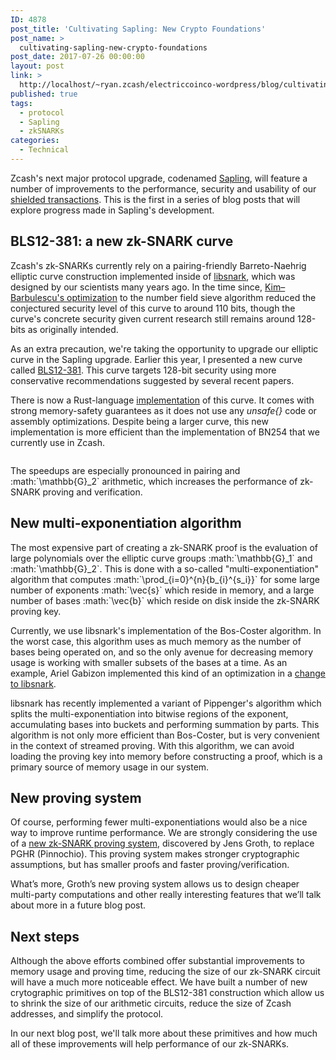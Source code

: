 ```yaml
---
ID: 4878
post_title: 'Cultivating Sapling: New Crypto Foundations'
post_name: >
  cultivating-sapling-new-crypto-foundations
post_date: 2017-07-26 00:00:00
layout: post
link: >
  http://localhost/~ryan.zcash/electriccoinco-wordpress/blog/cultivating-sapling-new-crypto-foundations/
published: true
tags:
  - protocol
  - Sapling
  - zkSNARKs
categories:
  - Technical
---
```

<p>Zcash's next major protocol upgrade, codenamed <a class="reference external" href="/blog/the-near-future-of-zcash/">Sapling</a>, will feature a number of improvements to the performance, security and usability of our <a class="reference external" href="https://z.cash/technology/">shielded transactions</a>. This is the first in a series of blog posts that will explore progress made in Sapling's development.</p>
<h2>BLS12-381: a new zk-SNARK curve</h2>
<p>Zcash's zk-SNARKs currently rely on a pairing-friendly Barreto-Naehrig elliptic curve construction implemented inside of <a class="reference external" href="https://github.com/scipr-lab/libsnark/">libsnark</a>, which was designed by our scientists many years ago. In the time since, <a class="reference external" href="https://ellipticnews.wordpress.com/2016/05/02/kim-barbulescu-variant-of-the-number-field-sieve-to-compute-discrete-logarithms-in-finite-fields/">Kim–Barbulescu's optimization</a> to the number field sieve algorithm reduced the conjectured security level of this curve to around 110 bits, though the curve's concrete security given current research still remains around 128-bits as originally intended.</p>
<p>As an extra precaution, we're taking the opportunity to upgrade our elliptic curve in the Sapling upgrade. Earlier this year, I presented a new curve called <a class="reference external" href="/blog/new-snark-curve/">BLS12-381</a>. This curve targets 128-bit security using more conservative recommendations suggested by several recent papers.</p>
<p>There is now a Rust-language <a class="reference external" href="https://github.com/ebfull/pairing">implementation</a> of this curve. It comes with strong memory-safety guarantees as it does not use any <cite>unsafe{}</cite> code or assembly optimizations. Despite being a larger curve, this new implementation is more efficient than the implementation of BN254 that we currently use in Zcash.</p>

<div class="wp-block-image">
<figure class="aligncenter"><img src="https://dev-electriccoinco-wordpress.pantheonsite.io/wp-content/uploads/2018/10/pairing-bench.jpg" alt="" class="wp-image-5335"/></figure>
</div>

<p>The speedups are especially pronounced in pairing and :math:`\mathbb{G}_2` arithmetic, which increases the performance of zk-SNARK proving and verification.</p>
<div id="new-multi-exponentiation-algorithm" class="section">
<h2>New multi-exponentiation algorithm</h2>
<p>The most expensive part of creating a zk-SNARK proof is the evaluation of large polynomials over the elliptic curve groups :math:`\mathbb{G}_1` and :math:`\mathbb{G}_2`. This is done with a so-called "multi-exponentiation" algorithm that computes :math:`\prod_{i=0}^{n}{b_{i}^{s_i}}` for some large number of exponents :math:`\vec{s}` which reside in memory, and a large number of bases :math:`\vec{b}` which reside on disk inside the zk-SNARK proving key.</p>
<p>Currently, we use libsnark's implementation of the Bos-Coster algorithm. In the worst case, this algorithm uses as much memory as the number of bases being operated on, and so the only avenue for decreasing memory usage is working with smaller subsets of the bases at a time. As an example, Ariel Gabizon implemented this kind of an optimization in a <a class="reference external" href="https://github.com/zcash/zcash/pull/2243">change to libsnark</a>.</p>
<p>libsnark has recently implemented a variant of Pippenger's algorithm which splits the multi-exponentiation into bitwise regions of the exponent, accumulating bases into buckets and performing summation by parts. This algorithm is not only more efficient than Bos-Coster, but is very convenient in the context of streamed proving. With this algorithm, we can avoid loading the proving key into memory before constructing a proof, which is a primary source of memory usage in our system.</p>
</div>
<div id="new-proving-system" class="section">
<h2>New proving system</h2>
<p>Of course, performing fewer multi-exponentiations would also be a nice way to improve runtime performance. We are strongly considering the use of a <a class="reference external" href="https://eprint.iacr.org/2016/260.pdf">new zk-SNARK proving system</a>, discovered by Jens Groth, to replace PGHR (Pinnochio). This proving system makes stronger cryptographic assumptions, but has smaller proofs and faster proving/verification.</p>
<p>What’s more, Groth’s new proving system allows us to design cheaper multi-party computations and other really interesting features that we’ll talk about more in a future blog post.</p>
</div>
<div id="next-steps" class="section">
<h2>Next steps</h2>
<p>Although the above efforts combined offer substantial improvements to memory usage and proving time, reducing the size of our zk-SNARK circuit will have a much more noticeable effect. We have built a number of new crytographic primitives on top of the BLS12-381 construction which allow us to shrink the size of our arithmetic circuits, reduce the size of Zcash addresses, and simplify the protocol.</p>
<p>In our next blog post, we'll talk more about these primitives and how much all of these improvements will help performance of our zk-SNARKs.</p>
</div>
